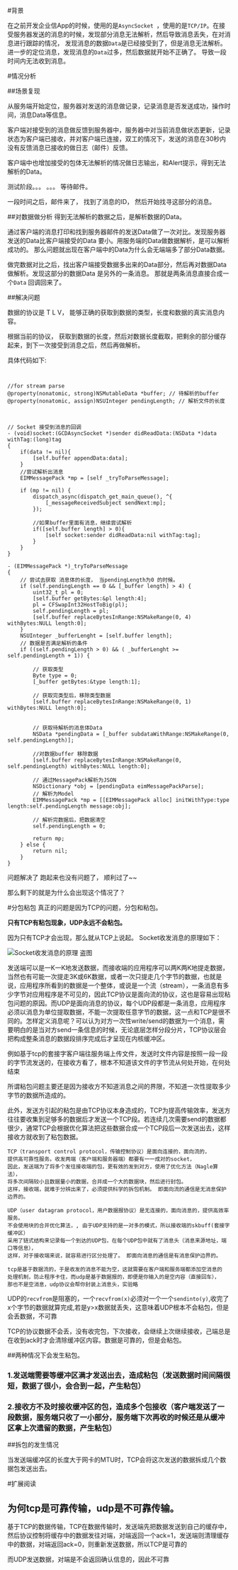 #背景

在之前开发企业信App的时候，使用的是`AsyncSocket `，使用的是`TCP/IP`。在接受服务器发送的消息的时候，发现部分消息无法解析，然后导致消息丢失，在对消息进行跟踪的情况， 发现消息的数据`Data`是已经接受到了，但是消息无法解析。进一步的定位消息，发现消息的`Data`过多，然后数据就开始不正确了。 导致一段时间内无法收到消息。 


#情况分析

##场景复现

 从服务端开始定位，服务器对发送的消息做记录，记录消息是否发送成功，操作时间，消息Data等信息。
 
 客户端对接受到的消息做反馈到服务器中，服务器中对当前消息做状态更新，记录状态为客户端已接收，并对客户端已连接，双工的情况下，发送的消息在30秒内没有反馈消息已接收的做日志（邮件）反馈。
 
 客户端中也增加接受的包体无法解析的情况做日志输出，和Alert提示，得到无法解析的Data。
 
 测试阶段。。。 。。。  等待邮件。
 
 
 一段时间之后，邮件来了， 找到了消息的ID， 然后开始找寻这部分的消息。 
 
 
##对数据做分析
得到无法解析的数据之后，是解析数据的Data。

通过客户端的消息打印和找到服务器邮件的发送Data做了一次对比。发现服务器发送的Data比客户端接受的Data 要小。用服务端的Data做数据解析，是可以解析成功的。  那么问题就出现在客户端中的Data为什么会无端端多了部分Data数据。

做完数据对比之后，找出客户端接受数据多出来的Data部分，然后再对数据Data做解析。发现这部分的数据Data 是另外的一条消息。  那就是两条消息直接合成一个`Data` 回调回来了。


##解决问题

数据的协议是 T L V， 能够正确的获取到数据的类型，长度和数据的真实消息内容。 

根据当前的协议， 获取到数据的长度，然后对数据长度截取，把剩余的部分缓存起来，到下一次接受到消息之后，然后再做解析。

具体代码如下:

``` objc


//for stream parse
@property(nonatomic, strong)NSMutableData *buffer; // 待解析的buffer
@property(nonatomic, assign)NSUInteger pendingLength; // 解析文件的长度



// Socket 接受到消息的回调
- (void)socket:(GCDAsyncSocket *)sender didReadData:(NSData *)data withTag:(long)tag
{
	if(data != nil){
        [self.buffer appendData:data];
    }
    //尝试解析出消息
    EIMMessagePack *mp = [self _tryToParseMessage];
    
    if (mp != nil) {
        dispatch_async(dispatch_get_main_queue(), ^{
            [_messageReceivedSubject sendNext:mp];
        });
        
        //如果buffer里面有消息，继续尝试解析
        if([self.buffer length] > 0){
            [self socket:sender didReadData:nil withTag:tag];
        }
    }
}

- (EIMMessagePack *)_tryToParseMessage
{
    // 尝试去获取 消息体的长度， 当pendingLength为0 的时候。
    if (self.pendingLength == 0 && [_buffer length] > 4) {
        uint32_t pl = 0;
        [self.buffer getBytes:&pl length:4];
        pl = CFSwapInt32HostToBig(pl);
        self.pendingLength = pl;
        [self.buffer replaceBytesInRange:NSMakeRange(0, 4) withBytes:NULL length:0];
    }
    NSUInteger _bufferLenght = [self.buffer length];
    // 数据是否满足解析的条件
    if ((self.pendingLength > 0) && ( _bufferLenght >= self.pendingLength + 1)) {
        
        // 获取类型
        Byte type = 0;
        [_buffer getBytes:&type length:1];
        
        // 获取完类型后，移除类型数据
        [self.buffer replaceBytesInRange:NSMakeRange(0, 1) withBytes:NULL length:0];
        
        
        // 获取待解析的消息体Data
        NSData *pendingData = [_buffer subdataWithRange:NSMakeRange(0, self.pendingLength)];
        
        //对数据buffer 移除数据
        [self.buffer replaceBytesInRange:NSMakeRange(0, self.pendingLength) withBytes:NULL length:0];
        
        // 通过MessagePack解析为JSON
        NSDictionary *obj = [pendingData eimMessagePackParse];
        // 解析为Model
        EIMMessagePack *mp = [[EIMMessagePack alloc] initWithType:type length:self.pendingLength message:obj];
        
        // 解析完数据后，把数据清空
        self.pendingLength = 0;
        
        return mp;
    } else {
        return nil;
    }
}

```

问题解决了 跑起来也没有问题了，  顺利过了~~  

那么剩下的就是为什么会出现这个情况了？ 

#分包粘包
真正的问题是因为TCP的问题，分包和粘包。

**只有TCP有粘包现象，UDP永远不会粘包。**

因为只有TCP才会出现，那么就从TCP上说起。 Socket收发消息的原理如下：

![Socket收发消息的原理](https://raw.githubusercontent.com/JellyGD/jellygd.github.io/master/_posts/images/20181108-socket1.png) 
盗图

发送端可以是一K一K地发送数据，而接收端的应用程序可以两K两K地提走数据，当然也有可能一次提走3K或6K数据，或者一次只提走几个字节的数据，也就是说，应用程序所看到的数据是一个整体，或说是一个流（stream），一条消息有多少字节对应用程序是不可见的，因此TCP协议是面向流的协议，这也是容易出现粘包问题的原因。而UDP是面向消息的协议，每个UDP段都是一条消息，应用程序必须以消息为单位提取数据，不能一次提取任意字节的数据，这一点和TCP是很不同的。怎样定义消息呢？可以认为对方一次性write/send的数据为一个消息，需要明白的是当对方send一条信息的时候，无论底层怎样分段分片，TCP协议层会把构成整条消息的数据段排序完成后才呈现在内核缓冲区。

例如基于tcp的套接字客户端往服务端上传文件，发送时文件内容是按照一段一段的字节流发送的，在接收方看了，根本不知道该文件的字节流从何处开始，在何处结束


所谓粘包问题主要还是因为接收方不知道消息之间的界限，不知道一次性提取多少字节的数据所造成的。

此外，发送方引起的粘包是由TCP协议本身造成的，TCP为提高传输效率，发送方往往要收集到足够多的数据后才发送一个TCP段。若连续几次需要send的数据都很少，通常TCP会根据优化算法把这些数据合成一个TCP段后一次发送出去，这样接收方就收到了粘包数据。

	TCP（transport control protocol，传输控制协议）是面向连接的，面向流的，
	提供高可靠性服务。收发两端（客户端和服务器端）都要有一一成对的socket，
	因此，发送端为了将多个发往接收端的包，更有效的发到对方，使用了优化方法（Nagle算法），
	将多次间隔较小且数据量小的数据，合并成一个大的数据块，然后进行封包。
	这样，接收端，就难于分辨出来了，必须提供科学的拆包机制。 即面向流的通信是无消息保护边界的。
	
	UDP（user datagram protocol，用户数据报协议）是无连接的，面向消息的，提供高效率服务。
	不会使用块的合并优化算法，, 由于UDP支持的是一对多的模式，所以接收端的skbuff(套接字缓冲区）
	采用了链式结构来记录每一个到达的UDP包，在每个UDP包中就有了消息头（消息来源地址，端口等信息），
	这样，对于接收端来说，就容易进行区分处理了。 即面向消息的通信是有消息保护边界的。
		
	tcp是基于数据流的，于是收发的消息不能为空，这就需要在客户端和服务端都添加空消息的
	处理机制，防止程序卡住，而udp是基于数据报的，即便是你输入的是空内容（直接回车），
	那也不是空消息，udp协议会帮你封装上消息头，实验略 

UDP的`recvfrom`是阻塞的，一个`recvfrom(x)`必须对一个一个`sendinto(y)`,收完了x个字节的数据就算完成,若是y>x数据就丢失，这意味着UDP根本不会粘包，但是会丢数据，不可靠

TCP的协议数据不会丢，没有收完包，下次接收，会继续上次继续接收，己端总是在收到ack时才会清除缓冲区内容。数据是可靠的，但是会粘包。


##两种情况下会发生粘包。

### 1.发送端需要等缓冲区满才发送出去，造成粘包（发送数据时间间隔很短，数据了很小，会合到一起，产生粘包）
### 2.接收方不及时接收缓冲区的包，造成多个包接收（客户端发送了一段数据，服务端只收了一小部分，服务端下次再收的时候还是从缓冲区拿上次遗留的数据，产生粘包） 

##拆包的发生情况

当发送端缓冲区的长度大于网卡的MTU时，TCP会将这次发送的数据拆成几个数据包发送出去。

#扩展阅读

## 为何tcp是可靠传输，udp是不可靠传输。
基于TCP的数据传输，TCP在数据传输时，发送端先把数据发送到自己的缓存中，然后协议控制将缓存中的数据发往对端，对端返回一个ack=1，发送端则清理缓存中的数据，对端返回ack=0，则重新发送数据，所以TCP是可靠的

而UDP发送数据，对端是不会返回确认信息的，因此不可靠








